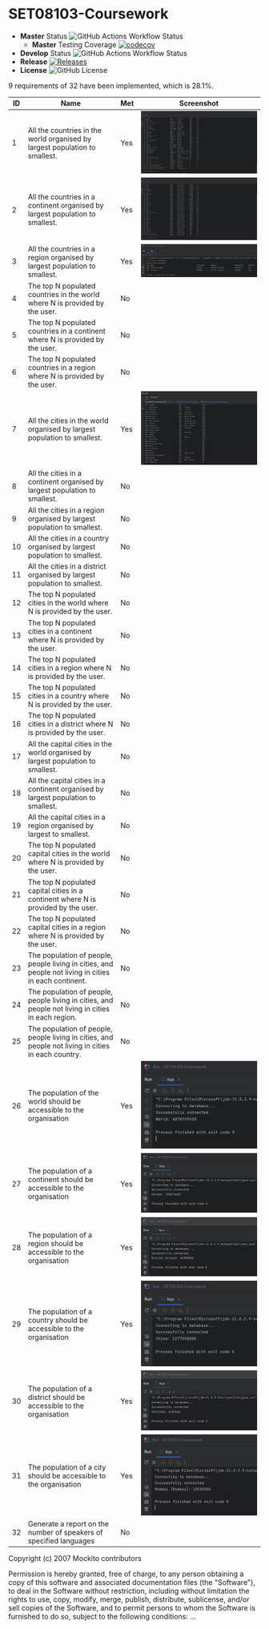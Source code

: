 # SET08103-Coursework
* **Master** Status ![GitHub Actions Workflow Status](https://img.shields.io/github/actions/workflow/status/SET08103-Group-17/SET08103-Coursework/main.yml?branch=master&labelColor=blue) 
  * **Master** Testing Coverage [![codecov](https://codecov.io/gh/SET08103-Group-17/SET08103-Coursework/graph/badge.svg?token=QC4KVJJP6E)](https://codecov.io/gh/SET08103-Group-17/SET08103-Coursework)
* **Develop** Status ![GitHub Actions Workflow Status](https://img.shields.io/github/actions/workflow/status/SET08103-Group-17/SET08103-Coursework/main.yml?branch=develop&labelColor=blue)
* **Release** [![Releases](https://img.shields.io/github/release/SET08103-Group-17/SET08103-Coursework/all.svg?labelColor=orange&label)](https://github.com/SET08103-Group-17/SET08103-Coursework/releases)
* **License** ![GitHub License](https://img.shields.io/github/license/SET08103-Group-17/SET08103-Coursework)

9 requirements of 32 have been implemented, which is 28.1%.

| ID | Name                                                                                                  | Met | Screenshot                                |
|----|-------------------------------------------------------------------------------------------------------|-----|-------------------------------------------|
| 1  | All the countries in the world organised by largest population to smallest.                           | Yes | ![](src\main\resources\requirement1.png)  |
| 2  | All the countries in a continent organised by largest population to smallest.                         | Yes | ![](src\main\resources\requirement2.png)  |
| 3  | All the countries in a region organised by largest population to smallest.                            | Yes | ![](src\main\resources\requirement3.png)  |
| 4  | The top N populated countries in the world where N is provided by the user.                           | No  |                                           |
| 5  | The top N populated countries in a continent where N is provided by the user.                         | No  |                                           |
| 6  | The top N populated countries in a region where N is provided by the user.                            | No  |                                           |
| 7  | All the cities in the world organised by largest population to smallest.                              | Yes | ![](src\main\resources\requirement7.png)  |
| 8  | All the cities in a continent organised by largest population to smallest.                            | No  |                                           |
| 9  | All the cities in a region organised by largest population to smallest.                               | No  |                                           |
| 10 | All the cities in a country organised by largest population to smallest.                              | No  |                                           |
| 11 | All the cities in a district organised by largest population to smallest.                             | No  |                                           |
| 12 | The top N populated cities in the world where N is provided by the user.                              | No  |                                           |
| 13 | The top N populated cities in a continent where N is provided by the user.                            | No  |                                           |
| 14 | The top N populated cities in a region where N is provided by the user.                               | No  |                                           |
| 15 | The top N populated cities in a country where N is provided by the user.                              | No  |                                           |
| 16 | The top N populated cities in a district where N is provided by the user.                             | No  |                                           |
| 17 | All the capital cities in the world organised by largest population to smallest.                      | No  |                                           |
| 18 | All the capital cities in a continent organised by largest population to smallest.                    | No  |                                           |
| 19 | All the capital cities in a region organised by largest to smallest.                                  | No  |                                           |
| 20 | The top N populated capital cities in the world where N is provided by the user.                      | No  |                                           |
| 21 | The top N populated capital cities in a continent where N is provided by the user.                    | No  |                                           |
| 22 | The top N populated capital cities in a region where N is provided by the user.                       | No  |                                           |
| 23 | The population of people, people living in cities, and people not living in cities in each continent. | No  |                                           |
| 24 | The population of people, people living in cities, and people not living in cities in each region.    | No  |                                           |
| 25 | The population of people, people living in cities, and people not living in cities in each country.   | No  |                                           |
| 26 | The population of the world should be accessible to the organisation                                  | Yes | ![](src\main\resources\requirement26.png) |
| 27 | The population of a continent should be accessible to the organisation                                | Yes | ![](src\main\resources\requirement27.png) |
| 28 | The population of a region should be accessible to the organisation                                   | Yes | ![](src\main\resources\requirement28.png) |
| 29 | The population of a country should be accessible to the organisation                                  | Yes | ![](src\main\resources\requirement29.png) |
| 30 | The population of a district should be accessible to the organisation                                 | Yes | ![](src\main\resources\requirement30.png) |
| 31 | The population of a city should be accessible to the organisation                                     | Yes | ![](src\main\resources\requirement31.png) |
| 32 | Generate a report on the number of speakers of specified languages                                    | No  |                                           |

Copyright (c) 2007 Mockito contributors

Permission is hereby granted, free of charge, to any person obtaining a copy
of this software and associated documentation files (the "Software"), to deal
in the Software without restriction, including without limitation the rights
to use, copy, modify, merge, publish, distribute, sublicense, and/or sell
copies of the Software, and to permit persons to whom the Software is
furnished to do so, subject to the following conditions: ...